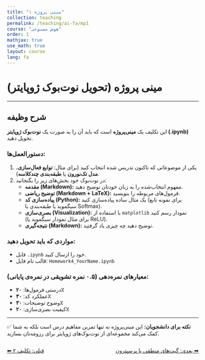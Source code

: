 ```yaml
---
title: "مینی پروژه ۱"
collection: teaching
permalink: /teaching/ai-fa/mp1
course: "هوش مصنوعی"
order: 1
mathjax: true
use_math: true
layout: course
lang: fa
---
```


# مینی پروژه (تحویل نوت‌بوک ژوپایتر)

---

## شرح وظیفه  

این تکلیف یک **مینی‌پروژه** است که باید آن را به صورت یک **نوت‌بوک ژوپایتر (.ipynb)** تحویل دهید.  

### دستورالعمل‌ها:  
1. یکی از موضوعاتی که تاکنون تدریس شده انتخاب کنید (برای مثال: **توابع فعال‌سازی**، **مدل تک‌نورون** یا **طبقه‌بندی چندکلاسه**).  
2. در نوت‌بوک خود بخش‌های زیر را بگنجانید:  
   - **مقدمه (Markdown):** مفهوم انتخاب‌شده را به زبان خودتان توضیح دهید.  
   - **توضیح ریاضی (Markdown + LaTeX):** فرمول‌های مربوطه را بنویسید.  
   - **پیاده‌سازی کد (Python):** یک مثال ساده پیاده‌سازی کنید (برای نمونه تابع سیگموید یا طبقه‌بندی با Softmax).  
   - **بصری‌سازی (Visualization):** با استفاده از `matplotlib` نمودار رسم کنید (برای مثال نمودار سیگموید یا ReLU).  
   - **نتیجه‌گیری (Markdown):** توضیح دهید چه چیزی یاد گرفتید.  

### مواردی که باید تحویل دهید:  
- فایل `.ipynb` خود را ارسال کنید.  
- قالب نام فایل: `Homework4_YourName.ipynb`  

### معیارهای نمره‌دهی (۰.۵ نمره تشویقی در نمره‌ی پایانی):  
- درستی فرمول‌ها: **۲۰٪**  
- عملکرد کد: **۳۰٪**  
- وضوح توضیحات: **۳۰٪**  
- کیفیت بصری‌سازی: **۲۰٪**  

---

✅ **نکته برای دانشجویان:** این مینی‌پروژه نه تنها تمرین مفاهیم درس است بلکه به شما کمک می‌کند مجموعه‌ای از نوت‌بوک‌های ژوپایتر برای رزومه‌تان بسازید.  

<div class="lesson-nav" style="display:flex; justify-content:space-between; margin-top:2em;">
  <a class="btn btn--inverse" href="{{ '/teaching/ai/hw2' | relative_url }}">⬅︎ قبلی: تکلیف ۲ </a>
  <a class="btn btn--primary" href="{{ '/teaching/ai/logic1' | relative_url }}">بعدی: گیت‌های منطقی با پرسپترون ➡︎</a>
</div>
